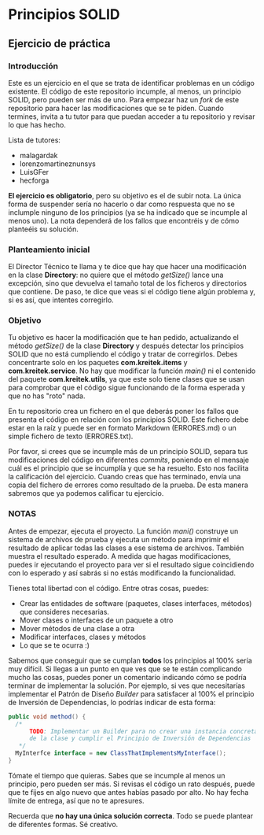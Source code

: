 # Principios SOLID
## Ejercicio de práctica

### Introducción

Este es un ejercicio en el que se trata de identificar problemas en un 
código existente. El código de este repositorio incumple, al menos, un
principio SOLID, pero pueden ser más de uno. Para empezar haz un *fork*
de este repositorio para hacer las modificaciones que se te piden. Cuando
termines, invita a tu tutor para que puedan acceder a tu
repositorio y revisar lo que has hecho.

Lista de tutores:

- malagardak
- lorenzomartineznunsys
- LuisGFer
- hecforga

**El ejercicio es obligatorio**, pero su objetivo es el de subir nota.
La única forma de suspender sería no hacerlo o dar como respuesta que
no se inclumple ninguno de los principios (ya se ha indicado que se
incumple al menos uno). La nota dependerá de los fallos que encontréis y
de cómo planteéis su solución.

### Planteamiento inicial

El Director Técnico te llama y te dice que hay que hacer una modificación
en la clase **Directory**: no quiere que el método *getSize()* lance una
excepción, sino que devuelva el tamaño total de los ficheros y directorios
que contiene. De paso, te dice que veas si el código tiene algún problema
y, si es así, que intentes corregirlo.

### Objetivo

Tu objetivo es hacer la modificación que te han pedido, actualizando el
método *getSize()* de la clase **Directory** y después detectar los
principios SOLID que no está cumpliendo el código y tratar de corregirlos. 
Debes concentrarte solo en los paquetes **com.kreitek.items** y
**com.kreitek.service**. No hay que modificar la función *main()* ni el
contenido del paquete **com.kreitek.utils**, ya que este solo tiene clases
que se usan para comprobar que el código sigue funcionando de la forma
esperada y que no has "roto" nada.

En tu repositorio crea un fichero en el que deberás poner los fallos que
presenta el código en relación con los principios SOLID. Este fichero debe
estar en la raíz y puede ser en formato Markdown (ERRORES.md) o un simple
fichero de texto (ERRORES.txt).

Por favor, si crees que se incumple más de un principio SOLID, separa tus
modificaciones del código en diferentes *commits*, poniendo en el mensaje
cuál es el principio que se incumplía y que se ha resuelto. Esto nos
facilita la calificación del ejercicio. Cuando creas que has terminado,
envía una copia del fichero de errores como resultado de la prueba. De esta
manera sabremos que ya podemos calificar tu ejercicio.

### NOTAS

Antes de empezar, ejecuta el proyecto. La función *mani()* construye un
sistema de archivos de prueba y ejecuta un método para imprimir el
resultado de aplicar todas las clases a ese sistema de archivos. También
muestra el resultado esperado. A medida que hagas modificaciones, puedes
ir ejecutando el proyecto para ver si el resultado sigue coincidiendo
con lo esperado y así sabrás si no estás modificando la funcionalidad.

Tienes total libertad con el código. Entre otras cosas, puedes:

* Crear las entidades de software (paquetes, clases interfaces, métodos)
  que consideres necesarias.
* Mover clases o interfaces de un paquete a otro
* Mover métodos de una clase a otra
* Modificar interfaces, clases y métodos
* Lo que se te ocurra :)

Sabemos que conseguir que se cumplan **todos** los principios al 100%
sería muy difícil. Si llegas a un punto en que ves que se te están
complicando mucho las cosas, puedes poner un comentario indicando cómo
se podría terminar de implementar la solución. Por ejemplo, si ves que
necesitarías implementar el Patrón de Diseño *Builder* para satisfacer
al 100% el principio de Inversión de Dependencias, lo podrías indicar
de esta forma:

```java
public void method() {
  /* 
      TODO: Implementar un Builder para no crear una instancia concreta 
      de la clase y cumplir el Principio de Inversión de Dependencias
   */
  MyInterfce interface = new ClassThatImplementsMyInterface();
}
```

Tómate el tiempo que quieras. Sabes que se incumple al menos un principio,
pero pueden ser más. Si revisas el código un rato después, puede que te
fijes en algo nuevo que antes habías pasado por alto. No hay fecha límite
de entrega, así que no te apresures.

Recuerda que **no hay una única solución correcta**. Todo se puede plantear
de diferentes formas. Sé creativo.